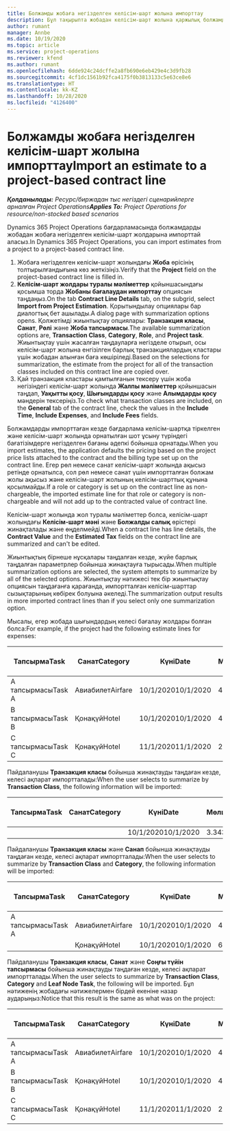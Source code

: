 ```yaml
---
title: Болжамды жобаға негізделген келісім-шарт жолына импорттау
description: Бұл тақырыпта жобадан келісім-шарт жолына қаржылық болжамдарды қалай импорттау керектігі жайлы ақпарат берілген.
author: rumant
manager: Annbe
ms.date: 10/19/2020
ms.topic: article
ms.service: project-operations
ms.reviewer: kfend
ms.author: rumant
ms.openlocfilehash: 6dde924c24dcffe2a8fb690e6eb429e4c3d9fb28
ms.sourcegitcommit: 4cf1dc1561b92fca4175f0b3813133c5e63ce8e6
ms.translationtype: HT
ms.contentlocale: kk-KZ
ms.lasthandoff: 10/28/2020
ms.locfileid: "4126400"
---
```

# <a name="import-an-estimate-to-a-project-based-contract-line"></a><span data-ttu-id="ceb8f-103">Болжамды жобаға негізделген келісім-шарт жолына импорттау</span><span class="sxs-lookup"><span data-stu-id="ceb8f-103">Import an estimate to a project-based contract line</span></span>

<span data-ttu-id="ceb8f-104">_**Қолданылады:** Ресурс/биржадан тыс негіздегі сценарийлерге арналған Project Operations_</span><span class="sxs-lookup"><span data-stu-id="ceb8f-104">_**Applies To:** Project Operations for resource/non-stocked based scenarios_</span></span>

<span data-ttu-id="ceb8f-105">Dynamics 365 Project Operations бағдарламасында болжамдарды жобадан жобаға негізделген келісім-шарт жолдарына импорттай аласыз.</span><span class="sxs-lookup"><span data-stu-id="ceb8f-105">In Dynamics 365 Project Operations, you can import estimates from a project to a project-based contract line.</span></span>

1. <span data-ttu-id="ceb8f-106">Жобаға негізделген келісім-шарт жолындағы **Жоба** өрісінің толтырылғандығына көз жеткізіңіз.</span><span class="sxs-lookup"><span data-stu-id="ceb8f-106">Verify that the **Project** field on the project-based contract line is filled in.</span></span>
2. <span data-ttu-id="ceb8f-107">**Келісім-шарт жолдары туралы мәліметтер** қойыншасындағы қосымша торда **Жобаны бағалаудан импорттау** опциясын таңдаңыз.</span><span class="sxs-lookup"><span data-stu-id="ceb8f-107">On the tab **Contract Line Details** tab, on the subgrid, select **Import from Project Estimation**.</span></span> <span data-ttu-id="ceb8f-108">Қорытындылау опциялары бар диалогтық бет ашылады.</span><span class="sxs-lookup"><span data-stu-id="ceb8f-108">A dialog page with summarization options opens.</span></span> <span data-ttu-id="ceb8f-109">Қолжетімді жиынтықтау опциялары: **Транзакция класы**, **Санат**, **Рөлі** және **Жоба тапсырмасы**.</span><span class="sxs-lookup"><span data-stu-id="ceb8f-109">The available summarization options are, **Transaction Class**, **Category**, **Role**, and **Project task**.</span></span> <span data-ttu-id="ceb8f-110">Жиынтықтау үшін жасалған таңдауларға негізделе отырып, осы келісім-шарт жолына енгізілген барлық транзакциялардың кластары үшін жобадан алынған баға көшіріледі.</span><span class="sxs-lookup"><span data-stu-id="ceb8f-110">Based on the selections for summarization, the estimate from the project for all of the transaction classes included on this contract line are copied over.</span></span> 
3. <span data-ttu-id="ceb8f-111">Қай транзакция кластары қамтылғанын тексеру үшін жоба негізіндегі келісім-шарт жолында **Жалпы мәліметтер** қойыншасын таңдап, **Уақытты қосу**, **Шығындарды қосу** және **Алымдарды қосу** мәндерін тексеріңіз.</span><span class="sxs-lookup"><span data-stu-id="ceb8f-111">To check what transaction classes are included, on the **General** tab of the contract line, check the values in the **Include Time**, **Include Expenses**, and **Include Fees** fields.</span></span>

<span data-ttu-id="ceb8f-112">Болжамдарды импорттаған кезде бағдарлама келісім-шартқа тіркелген және келісім-шарт жолында орнатылған шот ұсыну түріндегі бағатізімдерге негізделген бағаны әдепкі бойынша орнатады.</span><span class="sxs-lookup"><span data-stu-id="ceb8f-112">When you import estimates, the application defaults the pricing based on the project price lists attached to the contract and the billing type set up on the contract line.</span></span> <span data-ttu-id="ceb8f-113">Егер рөл немесе санат келісім-шарт жолында ақысыз ретінде орнатылса, сол рөл немесе санат үшін импортталған болжам жолы ақысыз және келісім-шарт жолының келісім-шарттық құнына қосылмайды.</span><span class="sxs-lookup"><span data-stu-id="ceb8f-113">If a role or category is set up on the contract line as non-chargeable, the imported estimate line for that role or category is non-chargeable and will not add up to the contracted value of contract line.</span></span>

<span data-ttu-id="ceb8f-114">Келісім-шарт жолында жол туралы мәліметтер болса, келісім-шарт жолындағы **Келісім-шарт мәні** және **Болжалды салық** өрістері жинақталады және өңделмейді.</span><span class="sxs-lookup"><span data-stu-id="ceb8f-114">When a contract line has line details, the **Contract Value** and the **Estimated Tax** fields on the contract line are summarized and can't be edited.</span></span>

<span data-ttu-id="ceb8f-115">Жиынтықтың бірнеше нұсқалары таңдалған кезде, жүйе барлық таңдалған параметрлер бойынша жинақтауға тырысады.</span><span class="sxs-lookup"><span data-stu-id="ceb8f-115">When multiple summarization options are selected, the system attempts to summarize by all of the selected options.</span></span> <span data-ttu-id="ceb8f-116">Жиынтықтау нәтижесі тек бір жиынтықтау опциясын таңдағанға қарағанда, импортталған келісім-шарттар сызықтарының көбірек болуына әкеледі.</span><span class="sxs-lookup"><span data-stu-id="ceb8f-116">The summarization output results in more imported contract lines than if you select only one summarization option.</span></span>

<span data-ttu-id="ceb8f-117">Мысалы, егер жобада шығындардың келесі бағалау жолдары болған болса:</span><span class="sxs-lookup"><span data-stu-id="ceb8f-117">For example, if the project had the following estimate lines for expenses:</span></span>

| <span data-ttu-id="ceb8f-118">Тапсырма</span><span class="sxs-lookup"><span data-stu-id="ceb8f-118">Task</span></span> | <span data-ttu-id="ceb8f-119">Санат</span><span class="sxs-lookup"><span data-stu-id="ceb8f-119">Category</span></span> | <span data-ttu-id="ceb8f-120">Күні</span><span class="sxs-lookup"><span data-stu-id="ceb8f-120">Date</span></span> | <span data-ttu-id="ceb8f-121">Мөлшер</span><span class="sxs-lookup"><span data-stu-id="ceb8f-121">Quantity</span></span> | <span data-ttu-id="ceb8f-122">Бірлік бағасы</span><span class="sxs-lookup"><span data-stu-id="ceb8f-122">Unit price</span></span> | <span data-ttu-id="ceb8f-123">Сомасы</span><span class="sxs-lookup"><span data-stu-id="ceb8f-123">Amount</span></span> |
| --- | --- | --- | --- | --- | --- |
| <span data-ttu-id="ceb8f-124">А тапсырмасы</span><span class="sxs-lookup"><span data-stu-id="ceb8f-124">Task A</span></span> | <span data-ttu-id="ceb8f-125">Авиабилет</span><span class="sxs-lookup"><span data-stu-id="ceb8f-125">Airfare</span></span> | <span data-ttu-id="ceb8f-126">10/1/2020</span><span class="sxs-lookup"><span data-stu-id="ceb8f-126">10/1/2020</span></span> | <span data-ttu-id="ceb8f-127">4</span><span class="sxs-lookup"><span data-stu-id="ceb8f-127">4</span></span> | <span data-ttu-id="ceb8f-128">400</span><span class="sxs-lookup"><span data-stu-id="ceb8f-128">400</span></span> | <span data-ttu-id="ceb8f-129">1600</span><span class="sxs-lookup"><span data-stu-id="ceb8f-129">1600</span></span> |
| <span data-ttu-id="ceb8f-130">B тапсырмасы</span><span class="sxs-lookup"><span data-stu-id="ceb8f-130">Task B</span></span> | <span data-ttu-id="ceb8f-131">Қонақүй</span><span class="sxs-lookup"><span data-stu-id="ceb8f-131">Hotel</span></span> | <span data-ttu-id="ceb8f-132">10/1/2020</span><span class="sxs-lookup"><span data-stu-id="ceb8f-132">10/1/2020</span></span> | <span data-ttu-id="ceb8f-133">4</span><span class="sxs-lookup"><span data-stu-id="ceb8f-133">4</span></span> | <span data-ttu-id="ceb8f-134">200</span><span class="sxs-lookup"><span data-stu-id="ceb8f-134">200</span></span> | <span data-ttu-id="ceb8f-135">800</span><span class="sxs-lookup"><span data-stu-id="ceb8f-135">800</span></span> |
| <span data-ttu-id="ceb8f-136">С тапсырмасы</span><span class="sxs-lookup"><span data-stu-id="ceb8f-136">Task C</span></span> | <span data-ttu-id="ceb8f-137">Қонақүй</span><span class="sxs-lookup"><span data-stu-id="ceb8f-137">Hotel</span></span> | <span data-ttu-id="ceb8f-138">11/1/2020</span><span class="sxs-lookup"><span data-stu-id="ceb8f-138">11/1/2020</span></span> | <span data-ttu-id="ceb8f-139">2</span><span class="sxs-lookup"><span data-stu-id="ceb8f-139">2</span></span> | <span data-ttu-id="ceb8f-140">200</span><span class="sxs-lookup"><span data-stu-id="ceb8f-140">200</span></span> | <span data-ttu-id="ceb8f-141">400</span><span class="sxs-lookup"><span data-stu-id="ceb8f-141">400</span></span> |

<span data-ttu-id="ceb8f-142">Пайдаланушы **Транзакция класы** бойынша жинақтауды таңдаған кезде, келесі ақпарат импортталады:</span><span class="sxs-lookup"><span data-stu-id="ceb8f-142">When the user selects to summarize by **Transaction Class**, the following information will be imported:</span></span>

| <span data-ttu-id="ceb8f-143">Тапсырма</span><span class="sxs-lookup"><span data-stu-id="ceb8f-143">Task</span></span> | <span data-ttu-id="ceb8f-144">Санат</span><span class="sxs-lookup"><span data-stu-id="ceb8f-144">Category</span></span> | <span data-ttu-id="ceb8f-145">Күні</span><span class="sxs-lookup"><span data-stu-id="ceb8f-145">Date</span></span> | <span data-ttu-id="ceb8f-146">Мөлшер</span><span class="sxs-lookup"><span data-stu-id="ceb8f-146">Quantity</span></span> | <span data-ttu-id="ceb8f-147">Бірлік бағасы</span><span class="sxs-lookup"><span data-stu-id="ceb8f-147">Unit price</span></span> | <span data-ttu-id="ceb8f-148">Сомасы</span><span class="sxs-lookup"><span data-stu-id="ceb8f-148">Amount</span></span> |
| --- | --- | --- | --- | --- | --- |
| &nbsp;  | &nbsp;  | <span data-ttu-id="ceb8f-149">10/1/2020</span><span class="sxs-lookup"><span data-stu-id="ceb8f-149">10/1/2020</span></span> | <span data-ttu-id="ceb8f-150">3.34</span><span class="sxs-lookup"><span data-stu-id="ceb8f-150">3.34</span></span> | <span data-ttu-id="ceb8f-151">840</span><span class="sxs-lookup"><span data-stu-id="ceb8f-151">840</span></span> | <span data-ttu-id="ceb8f-152">2800</span><span class="sxs-lookup"><span data-stu-id="ceb8f-152">2800</span></span> |

<span data-ttu-id="ceb8f-153">Пайдаланушы **Транзакция класы** және **Санап** бойынша жинақтауды таңдаған кезде, келесі ақпарат импортталады:</span><span class="sxs-lookup"><span data-stu-id="ceb8f-153">When the user selects to summarize by **Transaction Class** and **Category**, the following information will be imported:</span></span>

| <span data-ttu-id="ceb8f-154">Тапсырма</span><span class="sxs-lookup"><span data-stu-id="ceb8f-154">Task</span></span> | <span data-ttu-id="ceb8f-155">Санат</span><span class="sxs-lookup"><span data-stu-id="ceb8f-155">Category</span></span> | <span data-ttu-id="ceb8f-156">Күні</span><span class="sxs-lookup"><span data-stu-id="ceb8f-156">Date</span></span> | <span data-ttu-id="ceb8f-157">Мөлшер</span><span class="sxs-lookup"><span data-stu-id="ceb8f-157">Quantity</span></span> | <span data-ttu-id="ceb8f-158">Бірлік бағасы</span><span class="sxs-lookup"><span data-stu-id="ceb8f-158">Unit price</span></span> | <span data-ttu-id="ceb8f-159">Сомасы</span><span class="sxs-lookup"><span data-stu-id="ceb8f-159">Amount</span></span> |
| --- | --- | --- | --- | --- | --- |
| <span data-ttu-id="ceb8f-160">А тапсырмасы</span><span class="sxs-lookup"><span data-stu-id="ceb8f-160">Task A</span></span> | <span data-ttu-id="ceb8f-161">Авиабилет</span><span class="sxs-lookup"><span data-stu-id="ceb8f-161">Airfare</span></span> | <span data-ttu-id="ceb8f-162">10/1/2020</span><span class="sxs-lookup"><span data-stu-id="ceb8f-162">10/1/2020</span></span> | <span data-ttu-id="ceb8f-163">4</span><span class="sxs-lookup"><span data-stu-id="ceb8f-163">4</span></span> | <span data-ttu-id="ceb8f-164">400</span><span class="sxs-lookup"><span data-stu-id="ceb8f-164">400</span></span> | <span data-ttu-id="ceb8f-165">1600</span><span class="sxs-lookup"><span data-stu-id="ceb8f-165">1600</span></span> |
| &nbsp;  | <span data-ttu-id="ceb8f-166">Қонақүй</span><span class="sxs-lookup"><span data-stu-id="ceb8f-166">Hotel</span></span> | <span data-ttu-id="ceb8f-167">10/1/2020</span><span class="sxs-lookup"><span data-stu-id="ceb8f-167">10/1/2020</span></span> | <span data-ttu-id="ceb8f-168">6</span><span class="sxs-lookup"><span data-stu-id="ceb8f-168">6</span></span> | <span data-ttu-id="ceb8f-169">200</span><span class="sxs-lookup"><span data-stu-id="ceb8f-169">200</span></span> | <span data-ttu-id="ceb8f-170">1200</span><span class="sxs-lookup"><span data-stu-id="ceb8f-170">1200</span></span> |

<span data-ttu-id="ceb8f-171">Пайдаланушы **Транзакция класы**, **Санат** және **Соңғы түйін тапсырмасы** бойынша жинақтауды таңдаған кезде, келесі ақпарат импортталады.</span><span class="sxs-lookup"><span data-stu-id="ceb8f-171">When the user selects to summarize by **Transaction Class**, **Category** and **Leaf Node Task**, the following will be imported.</span></span> <span data-ttu-id="ceb8f-172">Бұл нәтиженің жобадағы нәтижелермен бірдей екеніне назар аударыңыз:</span><span class="sxs-lookup"><span data-stu-id="ceb8f-172">Notice that this result is the same as what was on the project:</span></span>

| <span data-ttu-id="ceb8f-173">Тапсырма</span><span class="sxs-lookup"><span data-stu-id="ceb8f-173">Task</span></span> | <span data-ttu-id="ceb8f-174">Санат</span><span class="sxs-lookup"><span data-stu-id="ceb8f-174">Category</span></span> | <span data-ttu-id="ceb8f-175">Күні</span><span class="sxs-lookup"><span data-stu-id="ceb8f-175">Date</span></span> | <span data-ttu-id="ceb8f-176">Мөлшер</span><span class="sxs-lookup"><span data-stu-id="ceb8f-176">Quantity</span></span> | <span data-ttu-id="ceb8f-177">Бірлік бағасы</span><span class="sxs-lookup"><span data-stu-id="ceb8f-177">Unit price</span></span> | <span data-ttu-id="ceb8f-178">Сомасы</span><span class="sxs-lookup"><span data-stu-id="ceb8f-178">Amount</span></span> |
| --- | --- | --- | --- | --- | --- |
| <span data-ttu-id="ceb8f-179">А тапсырмасы</span><span class="sxs-lookup"><span data-stu-id="ceb8f-179">Task A</span></span> | <span data-ttu-id="ceb8f-180">Авиабилет</span><span class="sxs-lookup"><span data-stu-id="ceb8f-180">Airfare</span></span> | <span data-ttu-id="ceb8f-181">10/1/2020</span><span class="sxs-lookup"><span data-stu-id="ceb8f-181">10/1/2020</span></span> | <span data-ttu-id="ceb8f-182">4</span><span class="sxs-lookup"><span data-stu-id="ceb8f-182">4</span></span> | <span data-ttu-id="ceb8f-183">400</span><span class="sxs-lookup"><span data-stu-id="ceb8f-183">400</span></span> | <span data-ttu-id="ceb8f-184">1600</span><span class="sxs-lookup"><span data-stu-id="ceb8f-184">1600</span></span> |
| <span data-ttu-id="ceb8f-185">B тапсырмасы</span><span class="sxs-lookup"><span data-stu-id="ceb8f-185">Task B</span></span> | <span data-ttu-id="ceb8f-186">Қонақүй</span><span class="sxs-lookup"><span data-stu-id="ceb8f-186">Hotel</span></span> | <span data-ttu-id="ceb8f-187">10/1/2020</span><span class="sxs-lookup"><span data-stu-id="ceb8f-187">10/1/2020</span></span> | <span data-ttu-id="ceb8f-188">4</span><span class="sxs-lookup"><span data-stu-id="ceb8f-188">4</span></span> | <span data-ttu-id="ceb8f-189">200</span><span class="sxs-lookup"><span data-stu-id="ceb8f-189">200</span></span> | <span data-ttu-id="ceb8f-190">800</span><span class="sxs-lookup"><span data-stu-id="ceb8f-190">800</span></span> |
| <span data-ttu-id="ceb8f-191">С тапсырмасы</span><span class="sxs-lookup"><span data-stu-id="ceb8f-191">Task C</span></span> | <span data-ttu-id="ceb8f-192">Қонақүй</span><span class="sxs-lookup"><span data-stu-id="ceb8f-192">Hotel</span></span> | <span data-ttu-id="ceb8f-193">11/1/2020</span><span class="sxs-lookup"><span data-stu-id="ceb8f-193">11/1/2020</span></span> | <span data-ttu-id="ceb8f-194">2</span><span class="sxs-lookup"><span data-stu-id="ceb8f-194">2</span></span> | <span data-ttu-id="ceb8f-195">200</span><span class="sxs-lookup"><span data-stu-id="ceb8f-195">200</span></span> | <span data-ttu-id="ceb8f-196">400</span><span class="sxs-lookup"><span data-stu-id="ceb8f-196">400</span></span> |
